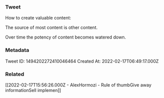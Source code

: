 ### Tweet
How to create valuable content:

The source of most content is other content.

Over time the potency of content becomes watered down.

### Metadata
Tweet ID: 1494202272410046464
Created At: 2022-02-17T06:49:17.000Z

### Related
[[2022-02-17T15:56:26.000Z - AlexHormozi - Rule of thumbGive away informationSell implemen]]


